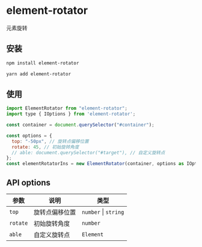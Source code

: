 # element-rotator

元素旋转

## 安装

```sh
npm install element-rotator

yarn add element-rotator
```

## 使用

```js
import ElementRotator from "element-rotator";
import type { IOptions } from 'element-rotator';

const container = document.querySelector("#container");

const options = {
  top: "-50px", // 旋转点偏移位置
  rotate: 45, // 初始旋转角度
  // able: document.querySelector("#target"), // 自定义旋转点
};
const elementRotatorIns = new ElementRotator(container, options as IOptions);
```

## API options

| 参数     | 说明           | 类型                 |
| -------- | -------------- | -------------------- |
| `top`    | 旋转点偏移位置 | `number` \| `string` |
| `rotate` | 初始旋转角度   | `number`             |
| `able`   | 自定义旋转点   | `Element`            |
